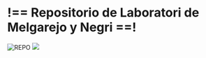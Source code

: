 #  !== Repositorio de Laboratori de Melgarejo y Negri ==!
![REPO](https://media.tenor.com/Of_DrZ_ppH4AAAAM/repo-repo-game.gif) ![](https://us-prod.asyncgw.teams.microsoft.com/v1/objects/0-eus-d15-1cb42e1fd24ced63e3530af216d2d289/views/imgo)
